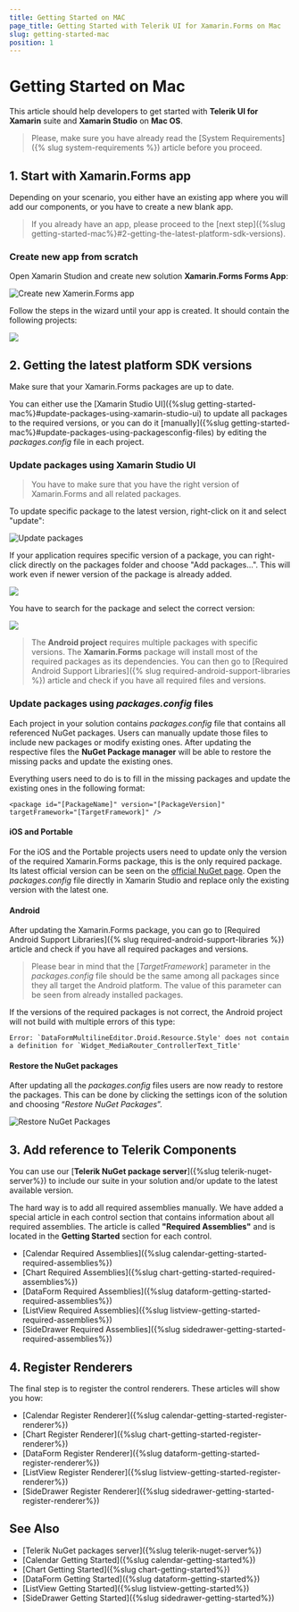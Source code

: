 ```yaml
---
title: Getting Started on MAC
page_title: Getting Started with Telerik UI for Xamarin.Forms on Mac
slug: getting-started-mac
position: 1
---
```

# Getting Started on Mac

This article should help developers to get started with **Telerik UI for Xamarin** suite and **Xamarin Studio** on **Mac OS**.

>Please, make sure you have already read the [System Requirements]({% slug system-requirements %}) article before you proceed.
 
## 1. Start with Xamarin.Forms app

Depending on your scenario, you either have an existing app where you will add our components, or you have to create a new blank app.

 
> If you already have an app, please proceed to the [next step]({%slug getting-started-mac%}#2-getting-the-latest-platform-sdk-versions).

### Create new app from scratch

Open Xamarin Studion and create new solution **Xamarin.Forms Forms App**:

![Create new Xamerin.Forms app](images/mac-xs-create-new-app-1.png)

Follow the steps in the wizard until your app is created. It should contain the following projects:

![](images/mac-xs-new-app.png)

## 2. Getting the latest platform SDK versions

Make sure that your Xamarin.Forms packages are up to date.

You can either use the [Xamarin Studio UI]({%slug getting-started-mac%}#update-packages-using-xamarin-studio-ui) to update all packages to the required versions, or you can do it [manually]({%slug getting-started-mac%}#update-packages-using-packagesconfig-files) by editing the *packages.config* file in each project.

### Update packages using Xamarin Studio UI

>You have to make sure that you have the right version of Xamarin.Forms and all related packages.

To update specific package to the latest version, right-click on it and select "update":
 
 ![Update packages](images/getting-started-mac-update-packages.png)

If your application requires specific version of a package, you can right-click directly on the packages folder and choose "Add packages...". This will work even if newer version of the package is already added.

![](images/getting-started-mac-add-packages-1.png)

You have to search for the package and select the correct version:

![](images/getting-started-mac-add-packages-2.png)

>The **Android project** requires multiple packages with specific versions. The **Xamarin.Forms** package will install most of the required packages as its dependencies. You can then go to [Required Android Support Libraries]({% slug required-android-support-libraries %}) article and check if you have all required files and versions.

### Update packages using *packages.config* files

Each project in your solution contains *packages.config* file that contains all referenced NuGet packages. Users can manually update those files to include new packages or modify existing ones. After updating the respective files the **NuGet Package manager** will be able to restore the missing packs and update the existing ones.

Everything users need to do is to fill in the missing packages and update the existing ones in the following format:

	<package id="[PackageName]" version="[PackageVersion]" targetFramework="[TargetFramework]" />
	
####  iOS and Portable

For the iOS and the Portable projects users need to update only the version of the required Xamarin.Forms package, this is the only required package. Its latest official version can be seen on the [official NuGet page](https://www.nuget.org/packages/Xamarin.Forms/). Open the *packages.config* file directly in Xamarin Studio and replace only the existing version with the latest one.

#### Android
	
After updating the Xamarin.Forms package, you can go to [Required Android Support Libraries]({% slug required-android-support-libraries %}) article and check if you have all required packages and versions.
	
>Please bear in mind that the [*TargetFramework*] parameter in the *packages.config* file should be the same among all packages since they all target the Android platform. The value of this parameter can be seen from already installed packages.

If the versions of the required packages is not correct, the Android project will not build with multiple errors of this type:

	Error: `DataFormMultilineEditor.Droid.Resource.Style' does not contain a definition for `Widget_MediaRouter_ControllerText_Title'

#### Restore the NuGet packages

After updating all the *packages.config* files users are now ready to restore the packages. This can be done by clicking the settings icon of the solution and choosing “*Restore NuGet Packages*”.

![Restore NuGet Packages](images/getting-started-mac-restore-packages.png "Restore NuGet Packages")

## 3. Add reference to Telerik Components

You can use our [**Telerik NuGet package server**]({%slug telerik-nuget-server%}) to include our suite in your solution and/or update to the latest available version.

The hard way is to add all required assemblies manually. We have added a special article in each control section that contains information about all required assemblies. The article is called **"Required Assemblies"** and is located in the **Getting Started** section for each control.

- [Calendar Required Assemblies]({%slug calendar-getting-started-required-assemblies%})
- [Chart Required Assemblies]({%slug chart-getting-started-required-assemblies%})
- [DataForm Required Assemblies]({%slug dataform-getting-started-required-assemblies%})
- [ListView Required Assemblies]({%slug listview-getting-started-required-assemblies%})
- [SideDrawer Required Assemblies]({%slug sidedrawer-getting-started-required-assemblies%})

## 4. Register Renderers

The final step is to register the control renderers. These articles will show you how:

- [Calendar Register Renderer]({%slug calendar-getting-started-register-renderer%})
- [Chart Register Renderer]({%slug chart-getting-started-register-renderer%})
- [DataForm Register Renderer]({%slug dataform-getting-started-register-renderer%})
- [ListView Register Renderer]({%slug listview-getting-started-register-renderer%})
- [SideDrawer Register Renderer]({%slug sidedrawer-getting-started-register-renderer%})

## See Also

- [Telerik NuGet packages server]({%slug telerik-nuget-server%})
- [Calendar Getting Started]({%slug calendar-getting-started%})
- [Chart Getting Started]({%slug chart-getting-started%})
- [DataForm Getting Started]({%slug dataform-getting-started%})
- [ListView Getting Started]({%slug listview-getting-started%})
- [SideDrawer Getting Started]({%slug sidedrawer-getting-started%})

